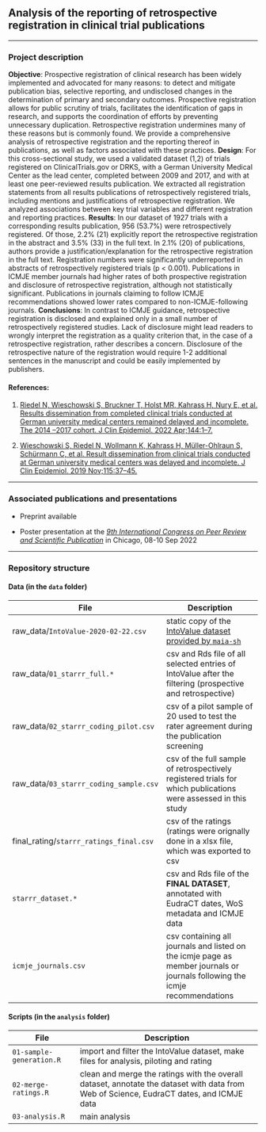 ## Analysis of the reporting of retrospective registration in clinical trial publications

----------------------------------------------------
### Project description

__Objective__: Prospective registration of clinical research has been widely implemented and advocated for many reasons: to detect and mitigate publication bias, selective reporting, and undisclosed changes in the determination of primary and secondary outcomes. Prospective registration allows for public scrutiny of trials, facilitates the identification of gaps in research, and supports the coordination of efforts by preventing unnecessary duplication. Retrospective registration undermines many of these reasons but is commonly found. We provide a comprehensive analysis of retrospective registration and the reporting thereof in publications, as well as factors associated with these practices.
__Design__: For this cross-sectional study, we used a validated dataset (1,2) of trials registered on ClinicalTrials.gov or DRKS, with a German University Medical Center as the lead center, completed between 2009 and 2017, and with at least one peer-reviewed results publication. We extracted all registration statements from all results publications of retrospectively registered trials, including mentions and justifications of retrospective registration. We analyzed associations between key trial variables and different registration and reporting practices.
__Results__: In our dataset of 1927 trials with a corresponding results publication, 956 (53.7%) were retrospectively registered. Of those, 2.2% (21) explicitly report the retrospective registration in the abstract and 3.5% (33) in the full text. In 2.1% (20) of publications, authors provide a justification/explanation for the retrospective registration in the full text. Registration numbers were significantly underreported in abstracts of retrospectively registered trials (p < 0.001). Publications in ICMJE member journals had higher rates of both prospective registration and disclosure of retrospective registration, although not statistically significant. Publications in journals claiming to follow ICMJE recommendations showed lower rates compared to non-ICMJE-following journals. 
__Conclusions__: In contrast to ICMJE guidance, retrospective registration is disclosed and explained only in a small number of retrospectively registered studies. Lack of disclosure might lead readers to wrongly interpret the registration as a quality criterion that, in the case of a retrospective registration, rather describes a concern. Disclosure of the retrospective nature of the registration would require 1-2 additional sentences in the manuscript and could be easily implemented by publishers. 
 
#### References:

1. [Riedel N, Wieschowski S, Bruckner T, Holst MR, Kahrass H, Nury E, et al. Results dissemination from completed clinical trials conducted at German university medical centers remained delayed and incomplete. The 2014 –2017 cohort. J Clin Epidemiol. 2022 Apr;144:1–7.](https://www.sciencedirect.com/science/article/pii/S0895435621004145)

2. [Wieschowski S, Riedel N, Wollmann K, Kahrass H, Müller-Ohlraun S, Schürmann C, et al. Result dissemination from clinical trials conducted at German university medical centers was delayed and incomplete. J Clin Epidemiol. 2019 Nov;115:37–45.](https://www.jclinepi.com/article/S0895-4356(21)00414-5/fulltext)

----------------------------------------------------
### Associated publications and presentations

* Preprint available 

* Poster presentation at the [_9th International Congress on Peer Review and Scientific Publication_](https://peerreviewcongress.org) in Chicago, 08-10 Sep 2022

----------------------------------------------------
### Repository structure

#### Data (in the `data` folder)
|File|Description|
|------|------|
|raw_data/`IntoValue-2020-02-22.csv`| static copy of the [IntoValue dataset provided by `maia-sh`](https://github.com/maia-sh/intovalue-data)|
|raw_data/`01_starrr_full.*`|csv and Rds file of all selected entries of IntoValue after the filtering (prospective and retrospective) |
|raw_data/`02_starrr_coding_pilot.csv`| csv of a pilot sample of 20 used to test the rater agreement during the publication screening|
|raw_data/`03_starrr_coding_sample.csv`| csv of the full sample of retrospectively registered trials for which publications were assessed in this study|
|final_rating/`starrr_ratings_final.csv`| csv of the ratings (ratings were orignally done in a xlsx file, which was exported to csv|
|`starrr_dataset.*`| csv and Rds file of the __FINAL DATASET__, annotated with EudraCT dates, WoS metadata and ICMJE data|
|`icmje_journals.csv`| csv containing all journals and listed on the icmje page as member journals or journals following the icmje recommendations |

#### Scripts (in the `analysis` folder)
|File|Description|
|------|------|
|`01-sample-generation.R`| import and filter the IntoValue dataset, make files for analysis, piloting and rating|
|`02-merge-ratings.R`| clean and merge the ratings with the overall dataset, annotate the dataset with data from Web of Science, EudraCT dates, and ICMJE data|
|`03-analysis.R`| main analysis |
